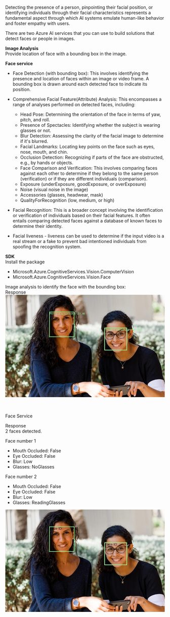 Detecting the presence of a person, pinpointing their facial position, or identifying individuals through their facial characteristics represents a fundamental aspect through which AI systems emulate human-like behavior and foster empathy with users.

There are two Azure AI services that you can use to build solutions that detect faces or people in images.

**Image Analysis**</br>
Provide location of face with a bounding box in the image. 

**Face service**</br>
- Face Detection (with bounding box): This involves identifying the presence and location of faces within an image or video frame. A bounding box is drawn around each detected face to indicate its position.

- Comprehensive Facial Feature(Attribute) Analysis: This encompasses a range of analyses performed on detected faces, including:
    * Head Pose: Determining the orientation of the face in terms of yaw, pitch, and roll.
    * Presence of Spectacles: Identifying whether the subject is wearing glasses or not.
    * Blur Detection: Assessing the clarity of the facial image to determine if it's blurred.
    * Facial Landmarks: Locating key points on the face such as eyes, nose, mouth, and chin.
    * Occlusion Detection: Recognizing if parts of the face are obstructed, e.g., by hands or objects.
    * Face Comparison and Verification: This involves comparing faces against each other to determine if they belong to the same person (verification) or if they are different individuals (comparison).
    * Exposure (underExposure, goodExposure, or overExposure)
    * Noise (visual noise in the image)
    * Accessories (glasses, headwear, mask)
    * QualityForRecognition (low, medium, or high)

- Facial Recognition: This is a broader concept involving the identification or verification of individuals based on their facial features. It often entails comparing detected faces against a database of known faces to determine their identity.

- Facial liveness - liveness can be used to determine if the input video is a real stream or a fake to prevent bad intentioned individuals from spoofing the recognition system.

**SDK**</br>
Install the package 
* Microsoft.Azure.CognitiveServices.Vision.ComputerVision
* Microsoft.Azure.CognitiveServices.Vision.Face

Image analysis to identify the face with the bounding box:</br>
Response</br>
![Image analysis to detect faces](images/detected_faces.jpg)

</br>
</br>
Face Service</br>

Response</br>
2 faces detected.

Face number 1
 - Mouth Occluded: False
 - Eye Occluded: False
 - Blur: Low
 - Glasses: NoGlasses

Face number 2
 - Mouth Occluded: False
 - Eye Occluded: False
 - Blur: Low
 - Glasses: ReadingGlasses

![Detected faces](images/image_analysis.jpg)
